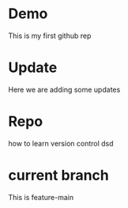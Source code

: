 # Demo

This is my first github rep

# Update 

 Here we are adding some updates

 # Repo

 how to learn version control
  dsd

# current branch
 
 This is feature-main